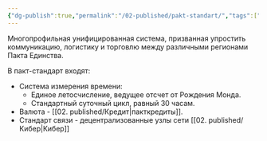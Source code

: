 ```yaml
---
{"dg-publish":true,"permalink":"/02-published/pakt-standart/","tags":["мир"]}
---
```


Многопрофильная унифицированная система, призванная упростить коммуникацию, логистику и торговлю между различными регионами Пакта Единства. 

В пакт-стандарт входят: 
- Система измерения времени: 
	- Единое летосчисление, ведущее отсчет от Рождения Монда. 
	- Стандартный суточный цикл, равный 30 часам. 
- Валюта - [[02. published/Кредит\|пакткредиты]]. 
- Стандарт связи - децентрализованные узлы сети [[02. published/Кибер\|Кибер]]
